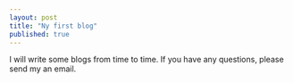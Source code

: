 ```yaml
---
layout: post
title: "Ny first blog"
published: true
---
```


I will write some blogs from time to time. If you have any questions, please send my an email.
